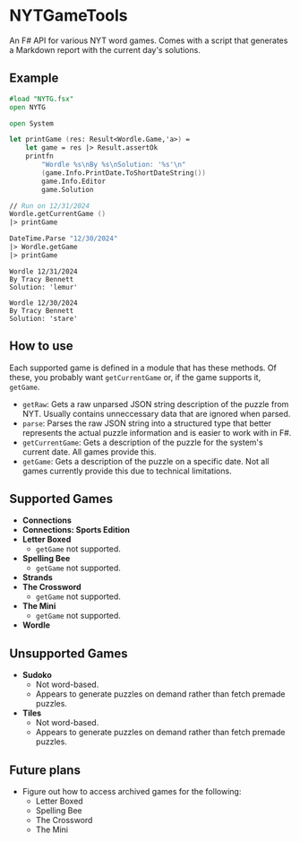 # NYTGameTools

An F# API for various NYT word games. Comes with a script that generates a Markdown report with the current day's solutions.

## Example

```fsharp
#load "NYTG.fsx"
open NYTG

open System

let printGame (res: Result<Wordle.Game,'a>) =
    let game = res |> Result.assertOk
    printfn
        "Wordle %s\nBy %s\nSolution: '%s'\n"
        (game.Info.PrintDate.ToShortDateString())
        game.Info.Editor
        game.Solution

// Run on 12/31/2024
Wordle.getCurrentGame ()
|> printGame

DateTime.Parse "12/30/2024"
|> Wordle.getGame
|> printGame
```

```text
Wordle 12/31/2024
By Tracy Bennett
Solution: 'lemur'

Wordle 12/30/2024
By Tracy Bennett
Solution: 'stare'
```

## How to use

Each supported game is defined in a module that has these methods. Of these, you probably want `getCurrentGame` or, if the game supports it, `getGame`.

- `getRaw`: Gets a raw unparsed JSON string description of the puzzle from NYT. Usually contains unneccessary data that are ignored when parsed.
- `parse`: Parses the raw JSON string into a structured type that better represents the actual puzzle information and is easier to work with in F#.
- `getCurrentGame`: Gets a description of the puzzle for the system's current date. All games provide this.
- `getGame`: Gets a description of the puzzle on a specific date. Not all games currently provide this due to technical limitations.

## Supported Games

- **Connections**
- **Connections: Sports Edition**
- **Letter Boxed**
  - `getGame` not supported.
- **Spelling Bee**
  - `getGame` not supported.
- **Strands**
- **The Crossword**
  - `getGame` not supported.
- **The Mini**
  - `getGame` not supported.
- **Wordle**

## Unsupported Games

- **Sudoko**
  - Not word-based.
  - Appears to generate puzzles on demand rather than fetch premade puzzles.
- **Tiles**
  - Not word-based.
  - Appears to generate puzzles on demand rather than fetch premade puzzles.

## Future plans

- Figure out how to access archived games for the following:
  - Letter Boxed
  - Spelling Bee
  - The Crossword
  - The Mini
